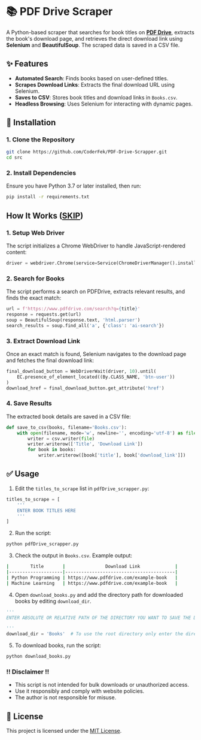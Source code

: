 # 📚 PDF Drive Scraper  

A Python-based scraper that searches for book titles on [**PDF Drive**](https://www.pdfdrive.com/), extracts the book's download page, and retrieves the direct download link using **Selenium** and **BeautifulSoup**. The scraped data is saved in a CSV file.


## ✨ Features  

- **Automated Search**: Finds books based on user-defined titles.  
- **Scrapes Download Links**: Extracts the final download URL using Selenium.  
- **Saves to CSV**: Stores book titles and download links in `Books.csv`.  
- **Headless Browsing**: Uses Selenium for interacting with dynamic pages.

## 👾 Installation  

### 1. Clone the Repository  

```sh
git clone https://github.com/CoderFek/PDF-Drive-Scrapper.git
cd src
```

### 2. Install Dependencies  

Ensure you have Python 3.7 or later installed, then run:  

```sh
pip install -r requirements.txt
```
## How It Works ([SKIP](#-usage))

### 1. Setup Web Driver  

The script initializes a Chrome WebDriver to handle JavaScript-rendered content:  

```python
driver = webdriver.Chrome(service=Service(ChromeDriverManager().install()))
```

### 2. Search for Books  

The script performs a search on PDFDrive, extracts relevant results, and finds the exact match:  

```python
url = f'https://www.pdfdrive.com/search?q={title}'
response = requests.get(url)
soup = BeautifulSoup(response.text, 'html.parser')
search_results = soup.find_all('a', {'class': 'ai-search'})
```

### 3. Extract Download Link  

Once an exact match is found, Selenium navigates to the download page and fetches the final download link:  

```python
final_download_button = WebDriverWait(driver, 10).until(
    EC.presence_of_element_located((By.CLASS_NAME, 'btn-user'))
)
download_href = final_download_button.get_attribute('href')
```

### 4. Save Results  

The extracted book details are saved in a CSV file:  

```python
def save_to_csv(books, filename='Books.csv'):
    with open(filename, mode='w', newline='', encoding='utf-8') as file:
        writer = csv.writer(file)
        writer.writerow(['Title', 'Download Link'])
        for book in books:
            writer.writerow([book['title'], book['download_link']])
```

## ✅ Usage  

1. Edit the `titles_to_scrape` list in `pdfDrive_scrapper.py`:  

```python
titles_to_scrape = [
    '''
    ENTER BOOK TITLES HERE
    '''
]
```

2. Run the script:  

```sh
python pdfDrive_scrapper.py
```

3. Check the output in `Books.csv`. Example output:

```sh
|        Title       |               Download Link             |
|--------------------|-----------------------------------------|
| Python Programming | https://www.pdfdrive.com/example-book   |
| Machine Learning   | https://www.pdfdrive.com/example-book   |
```

4. Open `download_books.py` and add the directory path for downloaded books by editing `download_dir`.

```python
'''
ENTER ABSOLUTE OR RELATIVE PATH OF THE DIRECTORY YOU WANT TO SAVE THE DOWNLOADED BOOKS IN.

'''
download_dir = 'Books'  # To use the root directory only enter the directory name
```
  
5. To download books, run the script:

```sh
python download_books.py
```

### ‼️ Disclaimer ‼️ 

- This script is not intended for bulk downloads or unauthorized access.  
- Use it responsibly and comply with website policies.  
- The author is not responsible for misuse.

## 📜 License  

This project is licensed under the [MIT License](LICENSE).

